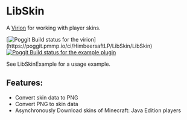 # LibSkin
A [Virion](https://github.com/poggit/support/blob/master/virion.md) for working with player skins.

[![Poggit Build status for the virion](https://poggit.pmmp.io/ci.shield/HimbeersaftLP/LibSkin/~)](https://poggit.pmmp.io/ci/HimbeersaftLP/LibSkin/LibSkin)
[![Poggit Build status for the example plugin](https://poggit.pmmp.io/ci.shield/HimbeersaftLP/LibSkin/SkinPluginExample)](https://poggit.pmmp.io/ci/HimbeersaftLP/LibSkin/SkinPluginExample)

See LibSkinExample for a usage example.

## Features:
 - Convert skin data to PNG
 - Convert PNG to skin data
 - Asynchronously Download skins of Minecraft: Java Edition players